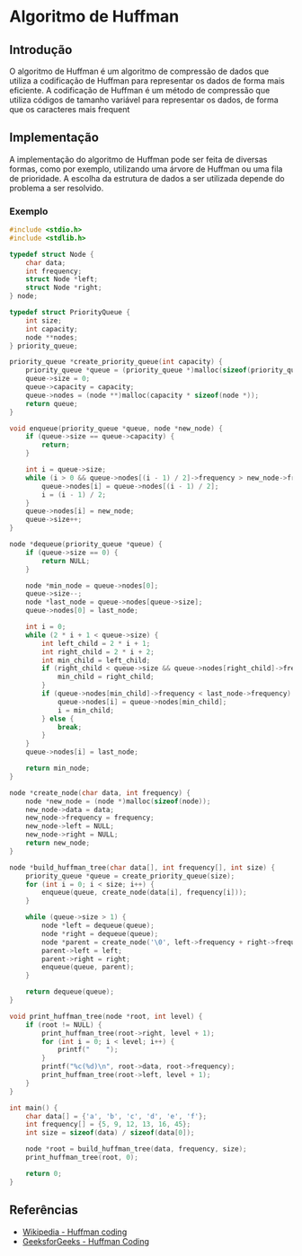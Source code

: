 # Algoritmo de Huffman

## Introdução

O algoritmo de Huffman é um algoritmo de compressão de dados que utiliza a codificação de Huffman para representar os dados de forma mais eficiente. A codificação de Huffman é um método de compressão que utiliza códigos de tamanho variável para representar os dados, de forma que os caracteres mais frequent

## Implementação

A implementação do algoritmo de Huffman pode ser feita de diversas formas, como por exemplo, utilizando uma árvore de Huffman ou uma fila de prioridade. A escolha da estrutura de dados a ser utilizada depende do problema a ser resolvido.

### Exemplo

```c
#include <stdio.h>
#include <stdlib.h>

typedef struct Node {
    char data;
    int frequency;
    struct Node *left;
    struct Node *right;
} node;

typedef struct PriorityQueue {
    int size;
    int capacity;
    node **nodes;
} priority_queue;

priority_queue *create_priority_queue(int capacity) {
    priority_queue *queue = (priority_queue *)malloc(sizeof(priority_queue));
    queue->size = 0;
    queue->capacity = capacity;
    queue->nodes = (node **)malloc(capacity * sizeof(node *));
    return queue;
}

void enqueue(priority_queue *queue, node *new_node) {
    if (queue->size == queue->capacity) {
        return;
    }

    int i = queue->size;
    while (i > 0 && queue->nodes[(i - 1) / 2]->frequency > new_node->frequency) {
        queue->nodes[i] = queue->nodes[(i - 1) / 2];
        i = (i - 1) / 2;
    }
    queue->nodes[i] = new_node;
    queue->size++;
}

node *dequeue(priority_queue *queue) {
    if (queue->size == 0) {
        return NULL;
    }

    node *min_node = queue->nodes[0];
    queue->size--;
    node *last_node = queue->nodes[queue->size];
    queue->nodes[0] = last_node;

    int i = 0;
    while (2 * i + 1 < queue->size) {
        int left_child = 2 * i + 1;
        int right_child = 2 * i + 2;
        int min_child = left_child;
        if (right_child < queue->size && queue->nodes[right_child]->frequency < queue->nodes[left_child]->frequency) {
            min_child = right_child;
        }
        if (queue->nodes[min_child]->frequency < last_node->frequency) {
            queue->nodes[i] = queue->nodes[min_child];
            i = min_child;
        } else {
            break;
        }
    }
    queue->nodes[i] = last_node;

    return min_node;
}

node *create_node(char data, int frequency) {
    node *new_node = (node *)malloc(sizeof(node));
    new_node->data = data;
    new_node->frequency = frequency;
    new_node->left = NULL;
    new_node->right = NULL;
    return new_node;
}

node *build_huffman_tree(char data[], int frequency[], int size) {
    priority_queue *queue = create_priority_queue(size);
    for (int i = 0; i < size; i++) {
        enqueue(queue, create_node(data[i], frequency[i]));
    }

    while (queue->size > 1) {
        node *left = dequeue(queue);
        node *right = dequeue(queue);
        node *parent = create_node('\0', left->frequency + right->frequency);
        parent->left = left;
        parent->right = right;
        enqueue(queue, parent);
    }

    return dequeue(queue);
}

void print_huffman_tree(node *root, int level) {
    if (root != NULL) {
        print_huffman_tree(root->right, level + 1);
        for (int i = 0; i < level; i++) {
            printf("    ");
        }
        printf("%c(%d)\n", root->data, root->frequency);
        print_huffman_tree(root->left, level + 1);
    }
}

int main() {
    char data[] = {'a', 'b', 'c', 'd', 'e', 'f'};
    int frequency[] = {5, 9, 12, 13, 16, 45};
    int size = sizeof(data) / sizeof(data[0]);

    node *root = build_huffman_tree(data, frequency, size);
    print_huffman_tree(root, 0);

    return 0;
}
```

## Referências

- [Wikipedia - Huffman coding](https://en.wikipedia.org/wiki/Huffman_coding)
- [GeeksforGeeks - Huffman Coding](https://www.geeksforgeeks.org/huffman-coding-greedy-algo-3/)
